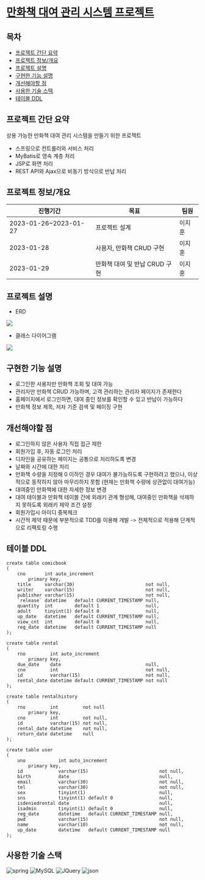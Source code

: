 # [만화책 대여 관리 시스템 프로젝트](https://github.com/ji-hoooon/comicbookrental)


## 목차
* [프로젝트 간단 요약](#프로젝트-간단-요약)<br>
* [프로젝트 정보/개요](#프로젝트-정보개요)<br>
* [프로젝트 설명](#프로젝트-설명)<br>
* [구현한 기능 설명](#구현한-기능-설명)<br>
* [개선해야할 점](#개선해야할-점)<br>
* [사용한 기술 스택](#사용한-기술-스택)<br>
* [테이블 DDL](#테이블-DDL)<br>

## 프로젝트 간단 요약
상용 가능한 만화책 대여 관리 시스템을 만들기 위한 프로젝트
* 스프링으로 컨트롤러와 서비스 처리
* MyBatis로 영속 계층 처리
* JSP로 화면 처리
* REST API와 Ajax으로 비동기 방식으로 반납 처리


## 프로젝트 정보/개요
|진행기간|목표|팀원|
|------|---|---|
|2023-01-26~2023-01-27 | 프로젝트 설계 |이지훈|
|2023-01-28 | 사용자, 만화책 CRUD 구현 |이지훈|
|2023-01-29 | 만화책 대여 및 반납 CRUD 구현 |이지훈|



## 프로젝트 설명

* ERD 
<img src="https://img1.daumcdn.net/thumb/R1280x0/?scode=mtistory2&fname=https%3A%2F%2Fblog.kakaocdn.net%2Fdn%2FWyEYE%2FbtrXyoWlGFc%2FhG1vZLFkWs1NASnwZwAmqK%2Fimg.png">
          
* 클래스 다이어그램
<img src="https://img1.daumcdn.net/thumb/R1280x0/?scode=mtistory2&fname=https%3A%2F%2Fblog.kakaocdn.net%2Fdn%2FdStnTe%2FbtrXn64guIy%2FYJWzMWd3k28yOLlH2k6HoK%2Fimg.png">

## 구현한 기능 설명
* 로그인한 사용자만 만화책 조회 및 대여 가능
* 관리자만 만화책 CRUD 가능하며, 고객 관리하는 관리자 페이지가 존재한다
* 홈페이지에서 로그인하면, 대여 중인 정보를 확인할 수 있고 반납이 가능하다
* 만화책 정보 제목, 저자 기준 검색 및 페이징 구현

## 개선해야할 점
* 로그인하지 않은 사용자 직접 접근 제한 
* 회원가입 후, 자동 로그인 처리
* 디자인을 공유하는 페이지는 공통으로 처리하도록 변경
* 날짜와 시간에 대한 처리
* 만화책 수량을 지정해 0 이하인 경우 대여가 불가능하도록 구현하려고 했으나, 이상적으로 동작하지 않아 마무리하지 못함 (현재는 만화책 수량에 상관없이 대여가능)
* 대여중인 만화책에 대한 자세한 정보 변경
* 대여 테이블과 만화책 테이블 간에 외래키 관계 형성해, 대여중인 만화책을 삭제하지 못하도록 외래키 제약 조건 설정
* 회원가입시 아이디 중복체크
* 시간적 제약 때문에 부분적으로 TDD를 이용해 개발 -> 전체적으로 적용해 단계적으로 리팩토링 수행

## 테이블 DDL
```
create table comicbook
(
    cno       int auto_increment
        primary key,
    title     varchar(30)                          not null,
    writer    varchar(15)                          not null,
    publisher varchar(15)                          not null,
    `release` datetime   default CURRENT_TIMESTAMP null,
    quantity  int        default 1                 null,
    adult     tinyint(1) default 0                 null,
    up_date   datetime   default CURRENT_TIMESTAMP null,
    view_cnt  int        default 0                 null,
    reg_date  datetime   default CURRENT_TIMESTAMP null
);

create table rental
(
    rno         int auto_increment
        primary key,
    due_date    date                               null,
    cno         int                                not null,
    id          varchar(15)                        not null,
    rental_date datetime default CURRENT_TIMESTAMP not null
);

create table rentalhistory
(
    rno         int         not null
        primary key,
    cno         int         not null,
    id          varchar(15) not null,
    rental_date datetime    not null,
    return_date datetime    null
);

create table user
(
    uno            int auto_increment
        primary key,
    id             varchar(15)                          not null,
    birth          date                                 null,
    email          varchar(30)                          not null,
    tel            varchar(30)                          not null,
    sex            tinyint(1)                           null,
    sns            tinyint(1) default 0                 null,
    isdeniedrental date                                 null,
    isadmin        tinyint(1) default 0                 null,
    reg_date       datetime   default CURRENT_TIMESTAMP null,
    pwd            varchar(15)                          not null,
    name           varchar(10)                          not null,
    up_date        datetime   default CURRENT_TIMESTAMP null
);
```

## 사용한 기술 스택
![spring](https://img.shields.io/badge/spring-6DB33F?style=for-the-badge&logo=spring&logoColor=white)
![MySQL](https://img.shields.io/badge/mysql-4479A1?style=for-the-badge&logo=mysql&logoColor=white)
![JQuery](https://img.shields.io/badge/jquery-0769AD?style=for-the-badge&logo=jquery&logoColor=white)
![json](https://img.shields.io/badge/json-5E5C5C?style=for-the-badge&logo=json&logoColor=white)

